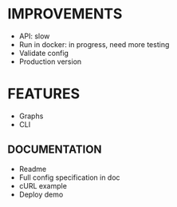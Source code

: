 # IMPROVEMENTS

* API: slow
* Run in docker: in progress, need more testing
* Validate config
* Production version

# FEATURES

* Graphs
* CLI

## DOCUMENTATION

* Readme
* Full config specification in doc
* cURL example
* Deploy demo
